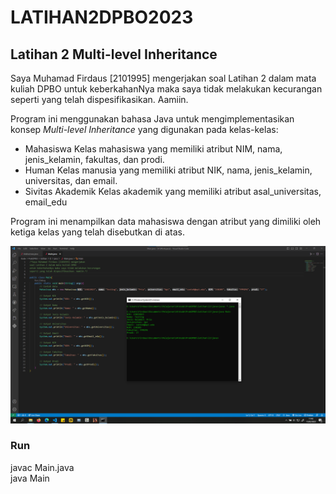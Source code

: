 # LATIHAN2DPBO2023

## Latihan 2 Multi-level Inheritance

Saya Muhamad Firdaus [2101995] mengerjakan soal Latihan 2 dalam mata kuliah DPBO untuk keberkahanNya maka saya tidak melakukan kecurangan seperti yang telah dispesifikasikan. Aamiin.

Program ini menggunakan bahasa Java untuk mengimplementasikan konsep <i>Multi-level Inheritance</i> yang digunakan pada kelas-kelas:
- Mahasiswa
Kelas mahasiswa yang memiliki atribut NIM, nama, jenis_kelamin, fakultas, dan prodi.
- Human
Kelas manusia yang memiliki atribut NIK, nama, jenis_kelamin, universitas, dan email.
- Sivitas Akademik
Kelas akademik yang memiliki atribut asal_universitas, email_edu

Program ini menampilkan data mahasiswa dengan atribut yang dimiliki oleh ketiga kelas yang telah disebutkan di atas.

![alt text](https://raw.githubusercontent.com/dauspairet/LATIHAN2DPBO2023/main/Java/screenshot/Ouput_java.png)

### Run
javac Main.java<br>
java Main
